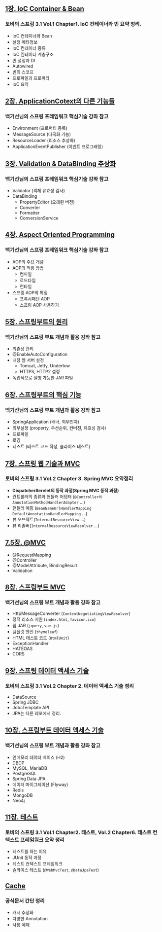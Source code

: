 ## [1장. IoC Container & Bean](./01_IoC-Container/README.md)

### 토비의 스프링 3.1 Vol.1 Chapter1. IoC 컨테이너와 빈 요약 정리.

- IoC 컨테이너와 Bean
- 설정 메타정보
- IoC 컨테이너 종류
- IoC 컨테이너 계층구조
- 빈 설정과 DI
- Autowired
- 빈의 스코프
- 프로파일과 프로퍼티
- IoC 요약

## [2장. ApplicationCotext의 다른 기능들](./02_ApplicationContextDetail/README.md)

### 백기선님의 스프링 프레임워크 핵심기술 강좌 참고

- Environment (프로퍼티 등록)
- MessageSource (다국화 기능)
- ResourceLoader (리소스 추상화)
- ApplicationEventPublisher (이벤트 프로그래밍)

## [3장. Validation &amp; DataBinding 추상화](./03_ValidationDataBinding/README.md)

### 백기선님의 스프링 프레임워크 핵심기술 강좌 참고

- Validator (객체 유효성 검사)
- DataBinding
  - PropertyEditor (오래된 버전)
  - Converter
  - Formatter
  - ConversionService

## [4장. Aspect Oriented Programming](./04_AOP/README.md)

### 백기선님의 스프링 프레임워크 핵심기술 강좌 참고

- AOP의 주요 개념
- AOP의 적용 방법
  - 컴파일
  - 로드타임
  - 런타임
- 스프링 AOP의 특징
  - 프록시패턴 AOP
  - 스프링 AOP 사용하기

## [5장. 스프링부트의 원리](./05_SpringBootPrinciple/README.md)

### 백기선님의 스프링 부트 개념과 활용 강좌 참고

- 의존성 관리
- @EnableAutoConfiguration
- 내장 웹 서버 설정
  - Tomcat, Jetty, Undertow
  - HTTPS, HTTP2 설정
- 독립적으로 실행 가능한 JAR 파일

## [6장. 스프링부트의 핵심 기능](./06_SpringBootCoreFeature/README.md)

### 백기선님의 스프링 부트 개념과 활용 강좌 참고

- SpringApplication (배너, 외부인자)
- 외부설정 (property, 우선순위, 컨버젼, 유효성 검사)
- 프로파일
- 로깅
- 테스트 (테스트 코드 작성, 슬라이스 테스트)

## [7장. 스프링 웹 기술과 MVC](./07_SpringMVC/README.md)

### 토비의 스프링 3.1 Vol.2 Chapter 3. Spring MVC 요약정리

- **DispatcherServlet의 동작 과정(Spring MVC 동작 과정)**
- 컨트롤러의 종류와 핸들러 어댑터 (`@Controller와 AnnotationMethodHandlerAdapter` ...)
- 핸들러 매핑 (`BeanNameUrlHandlerMapping` `DefaultAnnotationHandlerMapping` ...)
- 뷰 오브젝트(`InternalResourceView` ...)
- 뷰 리졸버(`InternalResourceViewResolver` ...)

## [7.5장. @MVC](./08_@MVC/README.md)

- @RequestMapping
- @Controller
- @ModelAttribute, BindingResult
- Validation

## [8장. 스프링부트 MVC](./08_SpringBootMVC/README.md)

### 백기선님의 스프링 부트 개념과 활용 강좌 참고

- HttpMessageConverter (`ContentNegotiatingViewResolver`)
- 정적 리소스 지원 (`index.html`, `favicon.ico`)
- 웹 JAR (`jquery`, `vue.js`)
- 템플릿 엔진 (`thymeleaf`)
- HTML 테스트 코드 (`HtmlUnit`)
- ExceptionHandler
- HATEOAS
- CORS

## [9장. 스프링 데이터 액세스 기술](./09_SpringDataAccess/README.md)

### 토비의 스프링 3.1 Vol.2 Chapter 2. 데이터 액세스 기술 정리

- DataSource
- Spring JDBC
- JdbcTemplate API
- JPA는 다른 레포에서 정리.

## [10장. 스프링부트 데이터 액세스 기술](./10_SpringBootDataAccess/README.md)

### 백기선님의 스프링 부트 개념과 활용 강좌 참고

- 인메모리 데이터 베이스 (H2)
- DBCP
- MySQL, MariaDB
- PostgreSQL
- Spring Data JPA
- 데이터 마이그레이션 (Flyway)
- Redis
- MongoDB
- Neo4j

## [11장. 테스트](./11_Test/README.md)

### 토비의 스프링 3.1 Vol.1 Chapter2. 테스트, Vol.2 Chapter6. 테스트 컨텍스트 프레임워크 요약 정리

- 테스트를 하는 이유
- JUnit 동작 과정
- 테스트 컨텍스트 프레임워크
- 슬라이스 테스트 (`@WebMvcTest`, `@DataJpaTest`)


## [Cache](./13_Cache/README.md)

### 공식문서 간단 정리

- 캐시 추상화
- 다양한 Annotation
- 사용 예제

